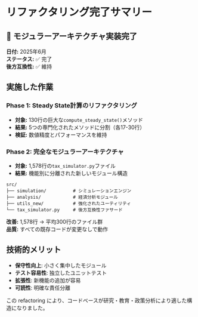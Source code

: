 # リファクタリング完了サマリー

## 🎉 モジュラーアーキテクチャ実装完了

**日付:** 2025年6月  
**ステータス:** ✅ 完了  
**後方互換性:** ✅ 維持

## 実施した作業

### Phase 1: Steady State計算のリファクタリング
- **対象:** 130行の巨大な`compute_steady_state()`メソッド
- **結果:** 5つの専門化されたメソッドに分割（各17-30行）
- **検証:** 数値精度とパフォーマンスを維持

### Phase 2: 完全なモジュラーアーキテクチャ
- **対象:** 1,578行の`tax_simulator.py`ファイル
- **結果:** 機能別に分離された新しいモジュール構造

```
src/
├── simulation/          # シミュレーションエンジン
├── analysis/            # 経済分析モジュール
├── utils_new/           # 強化されたユーティリティ
└── tax_simulator.py     # 後方互換性ファサード
```

**改善:** 1,578行 → 平均300行のファイル群  
**品質:** すべての既存コードが変更なしで動作

## 技術的メリット

- **保守性向上**: 小さく集中したモジュール
- **テスト容易性**: 独立したユニットテスト
- **拡張性**: 新機能の追加が容易
- **可読性**: 明確な責任分離

この refactoring により、コードベースが研究・教育・政策分析により適した構造になりました。